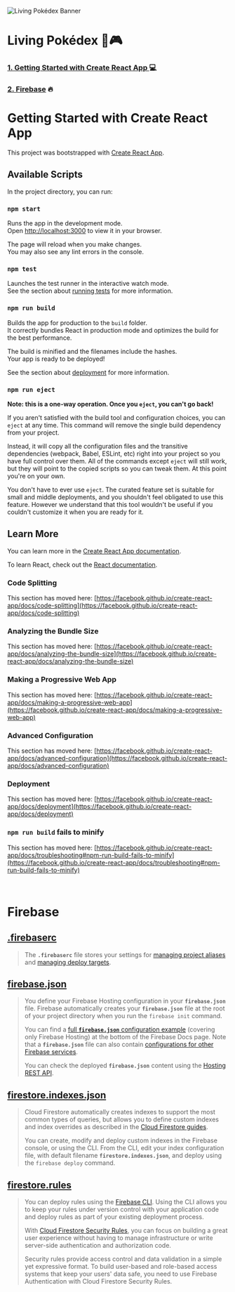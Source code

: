 ![Living Pokédex Banner](https://pbs.twimg.com/profile_banners/1470800535443943425/1647530094/1500x500)

# Living Pokédex 📝🎮

### [1. Getting Started with Create React App ](#getting-started-with-create-react-app) 💻
### [2. Firebase](#firebase) 🔥


# Getting Started with Create React App

This project was bootstrapped with [Create React App](https://github.com/facebook/create-react-app).

## Available Scripts

In the project directory, you can run:

### `npm start`

Runs the app in the development mode.\
Open [http://localhost:3000](http://localhost:3000) to view it in your browser.

The page will reload when you make changes.\
You may also see any lint errors in the console.

### `npm test`

Launches the test runner in the interactive watch mode.\
See the section about [running tests](https://facebook.github.io/create-react-app/docs/running-tests) for more information.

### `npm run build`

Builds the app for production to the `build` folder.\
It correctly bundles React in production mode and optimizes the build for the best performance.

The build is minified and the filenames include the hashes.\
Your app is ready to be deployed!

See the section about [deployment](https://facebook.github.io/create-react-app/docs/deployment) for more information.

### `npm run eject`

**Note: this is a one-way operation. Once you `eject`, you can't go back!**

If you aren't satisfied with the build tool and configuration choices, you can `eject` at any time. This command will remove the single build dependency from your project.

Instead, it will copy all the configuration files and the transitive dependencies (webpack, Babel, ESLint, etc) right into your project so you have full control over them. All of the commands except `eject` will still work, but they will point to the copied scripts so you can tweak them. At this point you're on your own.

You don't have to ever use `eject`. The curated feature set is suitable for small and middle deployments, and you shouldn't feel obligated to use this feature. However we understand that this tool wouldn't be useful if you couldn't customize it when you are ready for it.

## Learn More

You can learn more in the [Create React App documentation](https://facebook.github.io/create-react-app/docs/getting-started).

To learn React, check out the [React documentation](https://reactjs.org/).

### Code Splitting

This section has moved here: [https://facebook.github.io/create-react-app/docs/code-splitting](https://facebook.github.io/create-react-app/docs/code-splitting)

### Analyzing the Bundle Size

This section has moved here: [https://facebook.github.io/create-react-app/docs/analyzing-the-bundle-size](https://facebook.github.io/create-react-app/docs/analyzing-the-bundle-size)

### Making a Progressive Web App

This section has moved here: [https://facebook.github.io/create-react-app/docs/making-a-progressive-web-app](https://facebook.github.io/create-react-app/docs/making-a-progressive-web-app)

### Advanced Configuration

This section has moved here: [https://facebook.github.io/create-react-app/docs/advanced-configuration](https://facebook.github.io/create-react-app/docs/advanced-configuration)

### Deployment

This section has moved here: [https://facebook.github.io/create-react-app/docs/deployment](https://facebook.github.io/create-react-app/docs/deployment)

### `npm run build` fails to minify

This section has moved here: [https://facebook.github.io/create-react-app/docs/troubleshooting#npm-run-build-fails-to-minify](https://facebook.github.io/create-react-app/docs/troubleshooting#npm-run-build-fails-to-minify)

<br>

# Firebase

## [.firebaserc](https://firebase.google.com/docs/cli#initialize_a_firebase_project)
>The **`.firebaserc`** file stores your settings for [managing project aliases](https://firebase.google.com/docs/cli#project_aliases) and [managing deploy targets](https://firebase.google.com/docs/cli/targets#manage_deploy_targets).

## [firebase.json](https://firebase.google.com/docs/hosting/full-config#where-to-define-config)
>You define your Firebase Hosting configuration in your **`firebase.json`** file. Firebase automatically creates your **`firebase.json`** file at the root of your project directory when you run the `firebase init` command.
>
>You can find a [full **`firebase.json`** configuration example](https://firebase.google.com/docs/hosting/full-config#firebase-json_example) (covering only Firebase Hosting) at the bottom of the Firebase Docs page. Note that a **`firebase.json`** file can also contain [configurations for other Firebase services](https://firebase.google.com/docs/cli#the_firebasejson_file).
>
>You can check the deployed **`firebase.json`** content using the [Hosting REST API](https://firebase.google.com/docs/reference/hosting/rest/v1beta1/sites.releases/list?apix_params=%7B%22parent%22%3A%22sites%2F%3Cyour-site-name%3E%22%2C%22pageSize%22%3A1%7D).

## [firestore.indexes.json](https://firebase.google.com/docs/reference/firestore/indexes)
>Cloud Firestore automatically creates indexes to support the most common types of queries, but allows you to define custom indexes and index overrides as described in the [Cloud Firestore guides](https://firebase.google.com/docs/firestore/query-data/index-overview).
>
>You can create, modify and deploy custom indexes in the Firebase console, or using the CLI. From the CLI, edit your index configuration file, with default filename **`firestore.indexes.json`**, and deploy using the `firebase deploy` command.

## [firestore.rules](https://firebase.google.com/docs/firestore/security/get-started#use_the_firebase_cli)
>You can deploy rules using the [Firebase CLI](https://firebase.google.com/docs/cli). Using the CLI allows you to keep your rules under version control with your application code and deploy rules as part of your existing deployment process.
>
>With [Cloud Firestore Security Rules](https://firebase.google.com/docs/firestore/security/rules-structure), you can focus on building a great user experience without having to manage infrastructure or write server-side authentication and authorization code.
>
>Security rules provide access control and data validation in a simple yet expressive format. To build user-based and role-based access systems that keep your users' data safe, you need to use Firebase Authentication with Cloud Firestore Security Rules.
